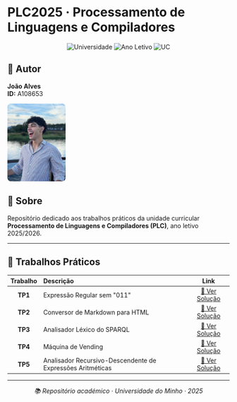# PLC2025 · Processamento de Linguagens e Compiladores

<div align="center">

![Universidade](https://img.shields.io/badge/Universidade-UMinho-blue) 
![Ano Letivo](https://img.shields.io/badge/Ano%20Letivo-2025-green)
![UC](https://img.shields.io/badge/UC-PLC-orange)

</div>

## 👤 Autor

<div align="left">

**João Alves**  
**ID:** A108653

<img src="me.jpg" width="132" height="176" alt="Foto de João Alves" style="border-radius: 8px;">

</div>

## 📖 Sobre

Repositório dedicado aos trabalhos práticos da unidade curricular **Processamento de Linguagens e Compiladores (PLC)**, ano letivo 2025/2026.

---

## 📂 Trabalhos Práticos

| Trabalho | Descrição | Link |
|:---:|:---|:---:|
| **TP1** | Expressão Regular sem "011" | [🔗 Ver Solução](./TP1/solucao1.txt) |
| **TP2** | Conversor de Markdown para HTML | [🔗 Ver Solução](./TP2/tp2.py) |
| **TP3** | Analisador Léxico do SPARQL | [🔗 Ver Solução](./TP3/tp3.py) |
| **TP4** | Máquina de Vending | [🔗 Ver Solução](./TP4/maq_vending.py) |
| **TP5** | Analisador Recursivo-Descendente de Expressões Aritméticas | [🔗 Ver Solução](./TP5/tp5.py) |

---

<div align="center">

*📚 Repositório académico · Universidade do Minho · 2025*

</div>